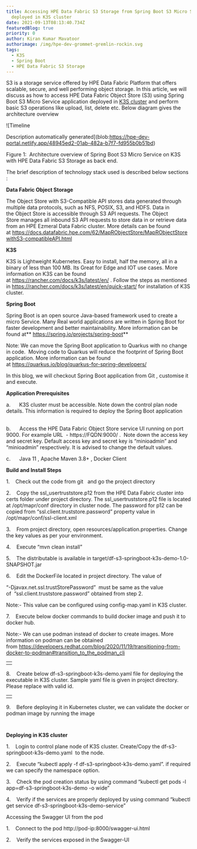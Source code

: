 ```yaml
---
title: Accessing HPE Data Fabric S3 Storage from Spring Boot S3 Micro Service
  deployed in K3S cluster
date: 2021-09-13T08:13:40.734Z
featuredBlog: true
priority: 0
author: Kiran Kumar Mavatoor
authorimage: /img/hpe-dev-grommet-gremlin-rockin.svg
tags:
  - K3S
  - Spring Boot
  - HPE Data Fabric S3 Storage
---
```

S3 is a storage service offered by HPE Data Fabric Platform that offers scalable, secure, and well performing object storage. In this article, we will discuss as how to access HPE Data Fabric Object Store (S3) using Spring Boot S3 Micro Service application deployed in [K3S cluster](https://k3s.io/) and perform basic S3 operations like upload, list, delete etc. Below diagram gives the architecture overview 

![Timeline

Description automatically generated](blob:https://hpe-dev-portal.netlify.app/48945ed2-01ab-482a-b7f7-fd955b0b51bd)

Figure 1:  Architecture overview of Spring Boot S3 Micro Service on K3S with HPE Data Fabric S3 Storage as back end.

The brief description of technology stack used is described below sections :

**Data Fabric Object Storage**

The Object Store with S3-Compatible API stores data generated through multiple data protocols, such as NFS, POSIX, S3, and HDFS. Data in the Object Store is accessible through S3 API requests. The Object Store manages all inbound S3 API requests to store data in or retrieve data from an HPE Ezmeral Data Fabric cluster. More details can be found at <https://docs.datafabric.hpe.com/62/MapRObjectStore/MapRObjectStorewithS3-compatibleAPI.html>

**K3S**

K3S is Lightweight Kubernetes. Easy to install, half the memory, all in a binary of less than 100 MB. Its Great for Edge and IOT use cases. More information on K3S can be found at <https://rancher.com/docs/k3s/latest/en/> . Follow the steps as mentioned in <https://rancher.com/docs/k3s/latest/en/quick-start/> for installation of K3S cluster. 

**Spring Boot**

Spring Boot is an open source Java-based framework used to create a micro Service. Many Real world applications are written in Spring Boot for faster development and better maintainability. More information can be found at** <https://spring.io/projects/spring-boot>**

Note: We can move the Spring Boot application to Quarkus with no change in code.  Moving code to Quarkus will reduce the footprint of Spring Boot application. More information can be found at <https://quarkus.io/blog/quarkus-for-spring-developers/>

In this blog, we will checkout Spring Boot application from Git , customise it and execute. 

**Application Prerequisites**

<!--\\[if !supportLists]-->a.      <!--\\[endif]-->K3S cluster must be accessible. Note down the control plan node details. This information is required to deploy the Spring Boot application

<!--\\[if !supportLists]-->      <!--\\[endif]-->
b.      Access the HPE Data Fabric Object Store service UI running on port 9000. For example URL  - https://FQDN:9000/ .  Note down the access key and secret key. Default access key and secret key is “minioadmin” and “minioadmin” respectively. It is advised to change the default values.

<!--\\[if !supportLists]-->c.      <!--\\[endif]-->Java 11 , Apache Maven 3.8+ , Docker Client 

**Build and Install Steps**

<!--\\[if !supportLists]-->1.    <!--\\[endif]-->Check out the code from git <https://github.hpe.com/kiran-mavatoor/df-s3-springboot-k3s-demo>  and go the project directory

<!--\\[if !supportLists]-->

2.    <!--\\[endif]-->Copy the ssl_usertruststore.p12 from the HPE Data Fabric cluster into certs folder under project directory. The ssl_usertruststore.p12 file is located at /opt/mapr/conf directory in cluster node. The password for p12 can be copied from “ssl.client.truststore.password” property value in /opt/mapr/conf/ssl-client.xml

<!--\\[if !supportLists]-->

3.    <!--\\[endif]-->From project directory, open resources/application.properties. Change the key values as per your environment. 

<!--\\[if !supportLists]-->

4.    <!--\\[endif]-->Execute “mvn clean install”

<!--\\[if !supportLists]-->

5.    <!--\\[endif]-->The distributable is available in target/df-s3-springboot-k3s-demo-1.0-SNAPSHOT.jar

<!--\\[if !supportLists]-->6.    <!--\\[endif]-->Edit the DockerFile located in project directory. The value of 

“-Djavax.net.ssl.trustStorePassword”  must be same as the value of  “ssl.client.truststore.password” obtained from step 2. 

Note:- This value can be configured using config-map.yaml in K3S cluster.

<!--\\[if !supportLists]-->7.    <!--\\[endif]-->Execute below docker commands to build docker image and push it to docker hub. 

Note:- We can use podman instead of docker to create images. More information on podman can be obtained from <https://developers.redhat.com/blog/2020/11/19/transitioning-from-docker-to-podman#transition_to_the_podman_cli>

|     |
| --- |
|     |

<!--\\[if !supportLists]-->8.    <!--\\[endif]-->Create below df-s3-springboot-k3s-demo.yaml file for deploying the executable in K3S cluster. Sample yaml file is given in project directory. Please replace <dockerhub userid> with valid id.

|     |
| --- |
|     |

<!--\\[if !supportLists]-->9.    <!--\\[endif]-->Before deploying it in Kubernetes cluster, we can validate the docker or podman image by running the image 

```

```

```

```

**Deploying in K3S cluster**

<!--\\[if !supportLists]-->1.    <!--\\[endif]-->Login to control plane node of K3S cluster. Create/Copy the df-s3-springboot-k3s-demo.yaml  to the node.

<!--\\[if !supportLists]-->

2.    <!--\\[endif]-->Execute “kubectl apply -f df-s3-springboot-k3s-demo.yaml”. if required we can specify the namespace option.

<!--\\[if !supportLists]-->

3.    <!--\\[endif]-->Check the pod creation status by using command “kubectl get pods -l app=df-s3-springboot-k3s-demo -o wide”

<!--\\[if !supportLists]-->

4.    <!--\\[endif]-->Verify if the services are properly deployed by using command “kubectl get service df-s3-springboot-k3s-demo-service”

Accessing the Swagger UI from the pod

<!--\\[if !supportLists]-->1.    <!--\\[endif]-->Connect to the pod http://pod-ip:8000/swagger-ui.html

<!--\\[if !supportLists]-->

2.    <!--\\[endif]-->Verify the services exposed in the Swagger-UI

